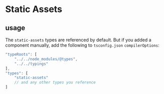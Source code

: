 # Static Assets

## usage

The `static-assets` types are referenced by default. But if you added a component manually, add the following
to `tsconfig.json` `compilerOptions`:

```js
"typeRoots": [
    "../../node_modules/@types",
    "../../typings"
],
"types": [
    "static-assets"
    // and any other types you reference
]
```